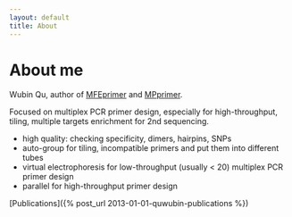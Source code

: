 ```yaml
---
layout: default
title: About
---
```


# About me

Wubin Qu, author of [MFEprimer](http://biocompute.bmi.ac.cn/CZlab/MFEprimer-2.0/) and [MPprimer](http://biocompute.bmi.ac.cn/CZlab/mprimer).

Focused on multiplex PCR primer design, especially for high-throughput, tiling, multiple targets enrichment for 2nd sequencing.

- high quality: checking specificity, dimers, hairpins, SNPs
- auto-group for tiling, incompatible primers and put them into different tubes
- virtual electrophoresis for low-throughput (usually < 20) multiplex PCR primer design
- parallel for high-throughput primer design

[Publications]({% post_url 2013-01-01-quwubin-publications %})
